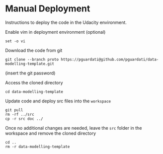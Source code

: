 # Manual Deployment
Instructions to deploy the code in the Udacity environment.

Enable vim in deployment environment (optional)
```
set -o vi
```

Download the code from git
```
git clone --branch proto https://pguardati@github.com/pguardati/data-modelling-template.git
```
(insert the git password)

Access the cloned directory
```
cd data-modelling-template
```

Update code and deploy src files into the `workspace`
```
git pull
rm -rf ../src
cp -r src doc ../
```

Once no additional changes are needed, 
leave the `src` folder in the workspace and
remove the cloned directory
```
cd ..
rm -r data-modelling-template
``` 